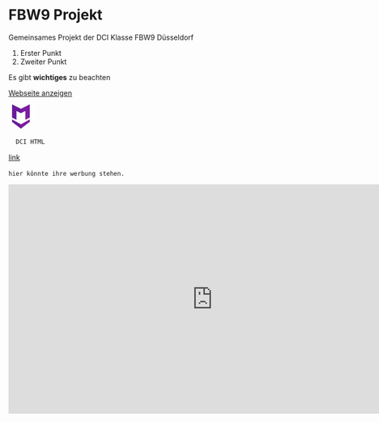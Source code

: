 FBW9 Projekt
============

Gemeinsames Projekt der DCI Klasse FBW9 Düsseldorf

1. Erster Punkt
2. Zweiter Punkt

Es gibt **wichtiges** zu beachten

[Webseite anzeigen](https://galymax.github.io/fbw9/)

![Logo](https://github.com/adam-p/markdown-here/raw/master/src/common/images/icon48.png "My Logo")

```html
  DCI HTML
```

[link](https://github.com/adam-p/markdown-here/wiki/Markdown-Cheatsheet)

``` hier könnte ihre werbung stehen. ```


<iframe width="805" height="453" src="https://www.youtube.com/embed/HyHNuVaZJ-k" frameborder="0" allow="accelerometer; autoplay; encrypted-media; gyroscope; picture-in-picture" allowfullscreen></iframe>
